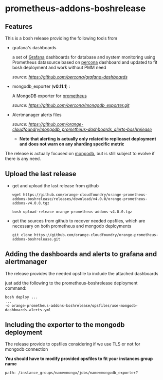 # prometheus-addons-boshrelease



## Features

This is a bosh release providing the following tools from 

* grafana's dashboards

  a set of [Grafana](https://grafana.com/) dashboards for database and system monitoring using Prometheus datasource based on [percona](https://www.percona.com/) dashboard and updated to fit bosh deployment and work without PMM need

  *source: https://github.com/percona/grafana-dashboards*

* mongodb_exporter (**v0.11.1**) :

  A MongoDB exporter for [prometheus](https://prometheus.io/)

  *source: https://github.com/percona/mongodb_exporter.git*

* Alertmanager alerts files 

  *source: https://github.com/orange-cloudfoundry/mongodb_prometheus-dashboards_alerts-boshrelease*

  * **Note that alerting is actually only related to replicaset deployment and does not warn on any sharding specific metric**

The release is actually focused on [mongodb](https://www.mongodb.com), but is still subject to evolve if there is any need. 



## Upload the last release

* get and upload the last release from github

  ```shell
  wget https://github.com/orange-cloudfoundry/orange-prometheus-addons-boshrelease/releases/download/v4.0.0/orange-prometheus-addons-v4.0.0.tgz
  
  bosh upload-release orange-prometheus-addons-v4.0.0.tgz
  ```

  

* get the sources from github to recover needed opsfiles, which are necessary on both prometheus and mongodb deployments

  ```shell
  git clone https://github.com/orange-cloudfoundry/orange-prometheus-addons-boshrelease.git
  ```

  

## Adding the dashboards and alerts to grafana and alertmanager

The release provides the needed opsfile to include the attached dashboards

just add the following to the prometheus-boshrelease deployment command:

```shell
bosh deploy ... 
...
-o orange-prometheus-addons-boshrelease/opsfiles/use-mongodb-dashboards-alerts.yml 
```



## Including the exporter to the mongodb deployment

The release provide to opsfiles considering if we use TLS or not for mongodb connection

**You should have to modify provided opsfiles to fit your instances group name**

```
path: /instance_groups/name=mongo/jobs/name=mongodb_exporter?
```

